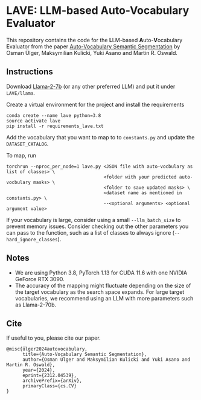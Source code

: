 # LAVE: LLM-based Auto-Vocabulary Evaluator
This repository contains the code for the **L**LM-based **A**uto-**V**ocabulary **E**valuator from the paper [Auto-Vocabulary Semantic Segmentation](https://arxiv.org/abs/2312.04539) by Osman Ülger, Maksymilian Kulicki, Yuki Asano and Martin R. Oswald.

## Instructions
Download [Llama-2-7b](https://www.llama.com/llama-downloads/) (or any other preferred LLM) and put it under `LAVE/llama`.

Create a virtual environment for the project and install the requirements
```
conda create --name lave python=3.8
source activate lave
pip install -r requirements_lave.txt
```

Add the vocabulary that you want to map to to `constants.py` and update the `DATASET_CATALOG`.

To map, run
```
torchrun --nproc_per_node=1 lave.py <JSON file with auto-vocbulary as list of classes> \
                                    <folder with your predicted auto-vocbulary masks> \
                                    <folder to save updated masks> \
                                    <dataset name as mentioned in constants.py> \
                                    --<optional arguments> <optional argument value>
```

If your vocabulary is large, consider using a small `--llm_batch_size` to prevent memory issues. Consider checking out the other parameters you can pass to the function, such as a list of classes to always ignore (`--hard_ignore_classes`).

## Notes
* We are using Python 3.8, PyTorch 1.13 for CUDA 11.6 with one NVIDIA GeForce RTX 3090.
* The accuracy of the mapping might fluctuate depending on the size of the target vocabulary as the search space expands. For large target vocabularies, we recommend using an LLM with more parameters such as Llama-2-70b.

## Cite
If useful to you, please cite our paper.
```
@misc{ülger2024autovocabulary,
      title={Auto-Vocabulary Semantic Segmentation}, 
      author={Osman Ülger and Maksymilian Kulicki and Yuki Asano and Martin R. Oswald},
      year={2024},
      eprint={2312.04539},
      archivePrefix={arXiv},
      primaryClass={cs.CV}
}
```
